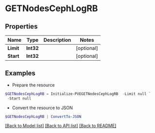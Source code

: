 # GETNodesCephLogRB
## Properties

Name | Type | Description | Notes
------------ | ------------- | ------------- | -------------
**Limit** | **Int32** |  | [optional] 
**Start** | **Int32** |  | [optional] 

## Examples

- Prepare the resource
```powershell
$GETNodesCephLogRB = Initialize-PVEGETNodesCephLogRB  -Limit null `
 -Start null
```

- Convert the resource to JSON
```powershell
$GETNodesCephLogRB | ConvertTo-JSON
```

[[Back to Model list]](../README.md#documentation-for-models) [[Back to API list]](../README.md#documentation-for-api-endpoints) [[Back to README]](../README.md)


